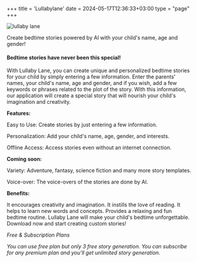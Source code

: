 +++
title = 'Lullabylane'
date = 2024-05-17T12:36:33+03:00
type = "page"
+++

![lullaby lane](/images/lullabylane.png)

Create bedtime stories powered by AI with your child's name, age and gender!

#### Bedtime stories have never been this special!
 
With Lullaby Lane, you can create unique and personalized bedtime stories for your child by simply entering a few information. Enter the parents' names, your child's name, age and gender, and if you wish, add a few keywords or phrases related to the plot of the story. With this information, our application will create a special story that will nourish your child's imagination and creativity.

**Features:**

Easy to Use: Create stories by just entering a few information.

Personalization: Add your child's name, age, gender, and interests.

Offline Access: Access stories even without an internet connection.

**Coming soon:**

Variety: Adventure, fantasy, science fiction and many more story templates.

Voice-over: The voice-overs of the stories are done by AI.

**Benefits:**

It encourages creativity and imagination.
It instills the love of reading.
It helps to learn new words and concepts.
Provides a relaxing and fun bedtime routine.
Lullaby Lane will make your child's bedtime unforgettable. Download now and start creating custom stories!

*Free & Subscription Plans* 

*You can use free plan but only 3 free story generation. You can subscribe for any premium plan and you'll get unlimited story generation.*